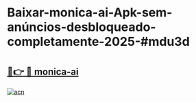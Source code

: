 # Baixar-monica-ai-Apk-sem-anúncios-desbloqueado-completamente-2025-#mdu3d

# <h2><a href="https://ainizakaria.my?title=monica-ai&ref=24M">🔗👉 🔴 monica-ai</a></h2>

[![acn](https://github.com/user-attachments/assets/0f9c940e-d8b0-45ae-aac7-cd30a18b3e1c)](https://ainizakaria.my?title=monica-ai&ref=24M)

